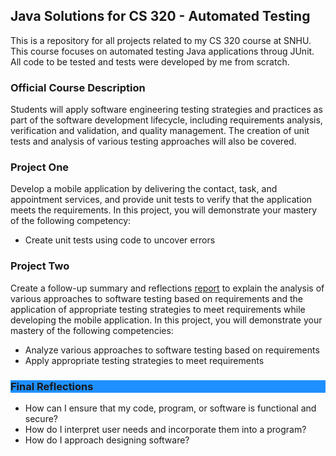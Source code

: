 <h2>Java Solutions for CS 320 - Automated Testing</h2>

<p>This is a repository for all projects related to my CS 320 course at SNHU. This course focuses on automated testing Java applications throug JUnit. All code to be tested and tests were developed by me from scratch.</p>

<h3>Official Course Description</h3>
<p>Students will apply software engineering testing strategies and practices as part of the software development lifecycle, including requirements analysis, verification and validation, and quality management. The creation of unit tests and analysis of various testing approaches will also be covered.</p> 

<h3>Project One</h3>
<p>Develop a mobile application by delivering the contact, task, and appointment services, and provide unit tests to verify that the application meets the requirements. In this project, you will demonstrate your mastery of the following competency:
<ul><li>Create unit tests using code to uncover errors</li></ul> </p>

<h3>Project Two</h3>
<p>Create a follow-up summary and reflections <a href="https://docs.google.com/document/d/1yv3aK2w6YDvOMk-B_yZj1mWrZAp5FfN1iaz3nph_4rg/edit?usp=sharing" target="_blank">report</a> to explain the analysis of various approaches to software testing based on requirements and the application of appropriate testing strategies to meet requirements while developing the mobile application. In this project, you will demonstrate your mastery of the following competencies:
  <ul>
    <li>Analyze various approaches to software testing based on requirements</li>
    <li>Apply appropriate testing strategies to meet requirements</li>
  </ul>
</p>


<h3 style="background-color:DodgerBlue;">Final Reflections</h3>
<p><ul>
  <li>How can I ensure that my code, program, or software is functional and secure?</li>
  <li>How do I interpret user needs and incorporate them into a program?</li>
  <li>How do I approach designing software?</li>
  </ul>
</p>


    
    
    
